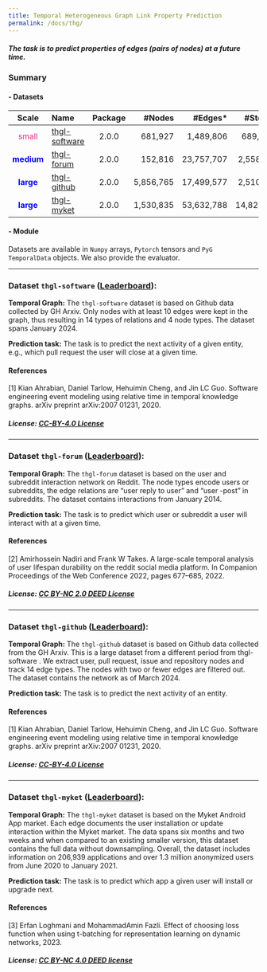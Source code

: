 ```yaml
---
title: Temporal Heterogeneous Graph Link Property Prediction
permalink: /docs/thg/
---
```


<style>
r { color: rgb(231, 41, 138) }
b { color: Blue }
g { color: rgb(27, 158, 119) }
</style>


##### The task is to predict properties of edges (pairs of nodes) at a future time.

### Summary

#### - Datasets

Scale | Name      | Package | #Nodes | #Edges\* |  #Steps  | Metric       |
|:---------:|:--------|:---------:|----------:|----------:|:------------------:|:----------------:|
<r>small</r> | [thgl-software](#thgl-software) | 2.0.0  | 681,927 | 1,489,806 |  689,549  | MRR  |
<b>medium</b> | [thgl-forum](#thgl-forum)      | 2.0.0  | 152,816  | 23,757,707  | 2,558,457  |  MRR  | 
<b>large</b> |  [thgl-github](#thgl-github)    | 2.0.0  | 5,856,765 | 17,499,577 | 2,510,415 | MRR  |  
<b>large</b> |  [thgl-myket](#thgl-myket)      | 2.0.0  | 1,530,835 | 53,632,788 | 14,828,090 | MRR  |  

#### - Module
Datasets are available in <code>Numpy</code> arrays, <code>Pytorch</code> tensors and <code>PyG TemporalData</code> objects.
We also provide the evaluator. 


<a name="thgl-software"/>

----------

### Dataset `thgl-software` ([Leaderboard](../leader_thg/#thgl-software)):

**Temporal Graph:** The `thgl-software` dataset is based on Github data collected by GH Arxiv. Only nodes with at least 10 edges were kept in the graph, thus resulting in 14 types of relations and 4 node types. The dataset spans January 2024. 

**Prediction task:** The task is to predict the next activity of a given entity, e.g., which pull request the user will close at a given time.

#### References

[1] Kian Ahrabian, Daniel Tarlow, Hehuimin Cheng, and Jin LC Guo. Software engineering event modeling using relative time in temporal knowledge graphs. arXiv preprint arXiv:2007 01231, 2020.

##### License: [CC-BY-4.0 License](https://creativecommons.org/licenses/by/4.0/)



<a name="thgl-forum"/>

----------

### Dataset `thgl-forum` ([Leaderboard](../leader_thg/#thgl-forum)):

**Temporal Graph:** The `thgl-forum` dataset is based on the user and subreddit interaction network on Reddit. The node types encode users or subreddits, the edge relations are “user reply to user” and “user -post” in subreddits. The dataset contains interactions from January 2014. 

**Prediction task:** The task is to predict which user or subreddit a user will interact with at a given time.

#### References

[2] Amirhossein Nadiri and Frank W Takes. A large-scale temporal analysis of user lifespan
durability on the reddit social media platform. In Companion Proceedings of the Web Conference 2022, pages 677–685, 2022.

##### License: [CC BY-NC 2.0 DEED License](https://creativecommons.org/licenses/by-nc/2.0/deed.en)



<a name="thgl-github"/>

----------

### Dataset `thgl-github` ([Leaderboard](../leader_thg/#thgl-github)):

**Temporal Graph:** The `thgl-github` dataset is based on Github data collected from the GH Arxiv. This is a large dataset from a different period from thgl-software . We extract user, pull request, issue and repository nodes and track 14 edge types. The nodes with two or fewer edges are filtered out. The dataset contains the network as of March 2024. 

**Prediction task:** The task is to predict the next activity of an entity.

#### References

[1] Kian Ahrabian, Daniel Tarlow, Hehuimin Cheng, and Jin LC Guo. Software engineering event modeling using relative time in temporal knowledge graphs. arXiv preprint arXiv:2007 01231, 2020.

##### License: [CC-BY-4.0 License](https://creativecommons.org/licenses/by/4.0/)


<a name="thgl-myket"/>

----------

### Dataset `thgl-myket` ([Leaderboard](../leader_thg/#thgl-myket)):

**Temporal Graph:** The `thgl-myket` dataset is based on the Myket Android App market. Each edge documents the user installation or update interaction within the Myket market. The data spans six months and two weeks and when compared to an existing smaller version, this dataset contains the full data without downsampling. Overall, the dataset includes information on 206,939 applications and over 1.3 million anonymized users from June 2020 to January 2021.

**Prediction task:** The task is to predict which app a given user will install or upgrade next. 

#### References

[3] Erfan Loghmani and MohammadAmin Fazli. Effect of choosing loss function when using
t-batching for representation learning on dynamic networks, 2023.

##### License: [CC BY-NC 4.0 DEED license](https://creativecommons.org/licenses/by-nc/4.0/deed.en)





